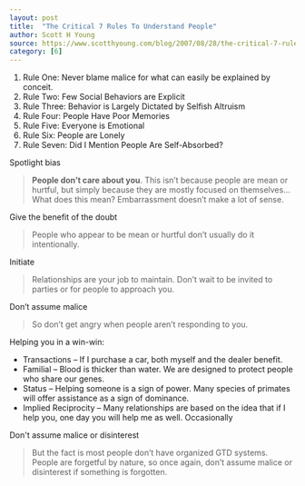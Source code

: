```yaml
---
layout: post
title:  "The Critical 7 Rules To Understand People"
author: Scott H Young
source: https://www.scotthyoung.com/blog/2007/08/28/the-critical-7-rules-to-understand-people/
category: [6]
---
```


1. Rule One: Never blame malice for what can easily be explained by conceit.
2. Rule Two: Few Social Behaviors are Explicit
3. Rule Three: Behavior is Largely Dictated by Selfish Altruism
4. Rule Four: People Have Poor Memories
5. Rule Five: Everyone is Emotional
6. Rule Six: People are Lonely
7. Rule Seven: Did I Mention People Are Self-Absorbed?

Spotlight bias

> **People don’t care about you**. This isn’t because people are mean or hurtful, but simply because they are mostly focused on themselves...  What does this mean? Embarrassment doesn’t make a lot of sense.

Give the benefit of the doubt

> People who appear to be mean or hurtful don’t usually do it intentionally.

Initiate

> Relationships are your job to maintain. Don’t wait to be invited to parties or for people to approach you.

Don’t assume malice

> So don’t get angry when people aren’t responding to you.

Helping you in a win-win:

- Transactions – If I purchase a car, both myself and the dealer benefit.
- Familial – Blood is thicker than water. We are designed to protect people who share our genes.
- Status – Helping someone is a sign of power. Many species of primates will offer assistance as a sign of dominance.
- Implied Reciprocity – Many relationships are based on the idea that if I help you, one day you will help me as well. Occasionally

Don't assume malice or disinterest

> But the fact is most people don’t have organized GTD systems. People are forgetful by nature, so once again, don’t assume malice or disinterest if something is forgotten.
